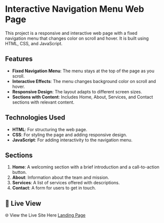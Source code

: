 # Interactive Navigation Menu Web Page

This project is a responsive and interactive web page with a fixed navigation menu that changes color on scroll and hover. 
It is built using HTML, CSS, and JavaScript.

## Features

- **Fixed Navigation Menu**: The menu stays at the top of the page as you scroll.
- **Interactive Effects**: The menu changes background color on scroll and hover.
- **Responsive Design**: The layout adapts to different screen sizes.
- **Sections with Content**: Includes Home, About, Services, and Contact sections with relevant content.

## Technologies Used

- **HTML**: For structuring the web page.
- **CSS**: For styling the page and adding responsive design.
- **JavaScript**: For adding interactivity to the navigation menu.

## Sections

1. **Home**: A welcoming section with a brief introduction and a call-to-action button.
2. **About**: Information about the team and mission.
3. **Services**: A list of services offered with descriptions.
4. **Contact**: A form for users to get in touch.

## 🚀 **Live View**  
🌐  View the Live Site Here [Landing Page](https://web-business-landing-page.netlify.app) 
